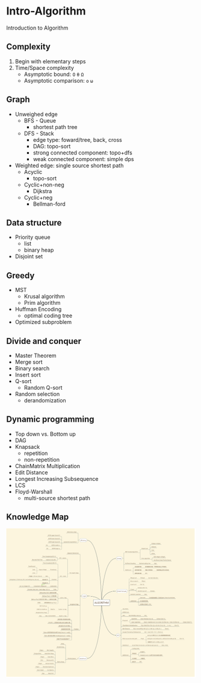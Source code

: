 # Intro-Algorithm
Introduction to Algorithm
## Complexity
1. Begin with elementary steps
2. Time/Space complexity  
   - Asymptotic bound: `O` `θ` `Ω`  
   - Asymptotic comparison: `o` `ω`
## Graph
- Unweighed edge
  - BFS - Queue
    - shortest path tree
  - DFS - Stack
    - edge type: foward/tree, back, cross
    - DAG: topo-sort
    - strong connected component: topo+dfs
    - weak connected component: simple dps
- Weighted edge: single source shortest path
  - Acyclic
    - topo-sort
  - Cyclic+non-neg
    - Dijkstra
  - Cyclic+neg
    - Bellman-ford
## Data structure
- Priority queue
  - list
  - binary heap
- Disjoint set
## Greedy
- MST
  - Krusal algorithm
  - Prim algorithm
- Huffman Encoding
  - optimal coding tree
- Optimized subproblem
## Divide and conquer
- Master Theorem
- Merge sort
- Binary search
- Insert sort
- Q-sort
  - Random Q-sort
- Random selection
  - derandomization
## Dynamic programming
- Top down vs. Bottom up
- DAG
- Knapsack
  - repetition
  - non-repetition
- ChainMatrix Multiplication
- Edit Distance
- Longest Increasing Subsequence
- LCS
- Floyd-Warshall
  - multi-source shortest path
## Knowledge Map
![Knowledge Map](./img/Algorithm.png)